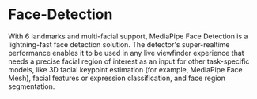 # Face-Detection
With 6 landmarks and multi-facial support, MediaPipe Face Detection is a lightning-fast face detection solution. The detector's super-realtime performance enables it to be used in any live viewfinder experience that needs a precise facial region of interest as an input for other task-specific models, like 3D facial keypoint estimation (for example, MediaPipe Face Mesh), facial features or expression classification, and face region segmentation.

